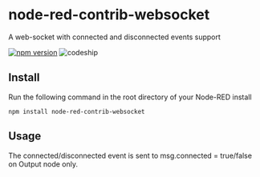 # node-red-contrib-websocket
A web-socket with connected and disconnected events support

[![npm version](https://badge.fury.io/js/node-red-contrib-websocket.svg)](https://badge.fury.io/js/node-red-contrib-websocket) ![codeship](https://codeship.com/projects/dfcc3910-2420-0134-486b-76d3d72b136a/status?branch=master)

Install
-------

Run the following command in the root directory of your Node-RED install

    npm install node-red-contrib-websocket


Usage
-----

The connected/disconnected event is sent to msg.connected = true/false on Output node only. 

